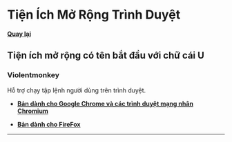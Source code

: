 # Tiện Ích Mở Rộng Trình Duyệt

**[Quay lại](https://khangshirokuma.github.io/TienIchMoRongTrinhDuyet/)**

## Tiện ích mở rộng có tên bắt đầu với chữ cái U

### Violentmonkey

Hỗ trợ chạy tập lệnh người dùng trên trình duyệt.

- **[Bản dành cho Google Chrome và các trình duyệt mạng nhân Chromium](https://chromewebstore.google.com/detail/violentmonkey/jinjaccalgkegednnccohejagnlnfdag?hl=vi)**

- **[Bản dành cho FireFox](https://addons.mozilla.org/vi/firefox/addon/violentmonkey/)**

---
